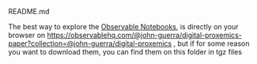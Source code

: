 README.md

The best way to explore the [Observable Notebooks](https://observablehq.com/@john-guerra/digital-proxemics-paper?collection=@john-guerra/digital-proxemics), is directly on your browser on https://observablehq.com/@john-guerra/digital-proxemics-paper?collection=@john-guerra/digital-proxemics , but if for some reason you want to download them, you can find them on this folder in tgz files